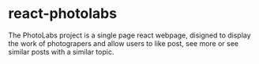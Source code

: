 # react-photolabs
The PhotoLabs project is a single page react webpage, disigned to display the work of photograpers and allow users to like post, see more or see similar posts with a similar topic. 

